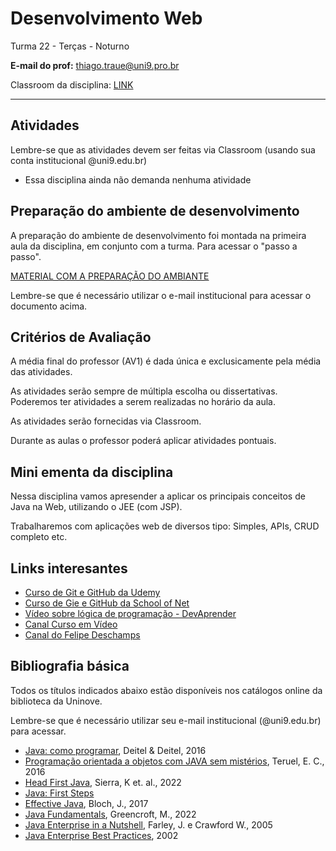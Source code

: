# Desenvolvimento Web

Turma 22 - Terças - Noturno

**E-mail do prof:** thiago.traue@uni9.pro.br

Classroom da disciplina: [LINK](https://classroom.google.com/c/NDg4ODEyMjA2NjI3?cjc=ttzqz5g)

---

## Atividades

Lembre-se que as atividades devem ser feitas via Classroom (usando sua conta institucional @uni9.edu.br)

- Essa disciplina ainda não demanda nenhuma atividade

## Preparação do ambiente de desenvolvimento

A preparação do ambiente de desenvolvimento foi montada na primeira aula da disciplina, em conjunto com a turma. Para acessar o "passo a passo".

[MATERIAL COM A PREPARAÇÃO DO AMBIANTE](https://docs.google.com/document/d/1lfa9Kshcx2s-DQQ0XhseHSJLpiQ7agXFQLreKdfxCHo/edit?usp=sharing)

Lembre-se que é necessário utilizar o e-mail institucional para acessar o documento acima.

## Critérios de Avaliação

A média final do professor (AV1) é dada única e exclusicamente pela média das atividades.

As atividades serão sempre de múltipla escolha ou dissertativas. Poderemos ter atividades a serem realizadas no horário da aula.

As atividades serão fornecidas via Classroom.

Durante as aulas o professor poderá aplicar atividades pontuais.

## Mini ementa da disciplina

Nessa disciplina vamos apresender a aplicar os principais conceitos de Java na Web, utilizando o JEE (com JSP).

Trabalharemos com aplicações web de diversos tipo: Simples, APIs, CRUD completo etc.

## Links interesantes

- [Curso de Git e GitHub da Udemy](https://www.udemy.com/course/git-e-github-para-iniciantes/)
- [Curso de Gie e GitHub da School of Net](https://www.schoolofnet.com/curso/git/controle-de-versao/git-e-github/)
- [Vídeo sobre lógica de programação - DevAprender](https://www.youtube.com/watch?v=iF2MdbrTiBM)
- [Canal Curso em Vídeo](https://www.youtube.com/c/CursoemV%C3%ADdeo)
- [Canal do Felipe Deschamps](https://www.youtube.com/c/FilipeDeschamps)

## Bibliografia básica

Todos os títulos indicados abaixo estão disponíveis nos catálogos online da biblioteca da Uninove.

Lembre-se que é necessário utilizar seu e-mail institucional (@uni9.edu.br) para acessar.

- [Java: como programar](https://plataforma.bvirtual.com.br/Acervo/Publicacao/39590), Deitel & Deitel, 2016
- [Programação orientada a objetos com JAVA sem mistérios](https://aapa.uninove.br/seu/SEU0255/download_ebook.php?livro=ZDBkMGE5YTA3NDgwZGJiNTc1ZDFiMzcwZjg4ODZkNjBfNzAyMzY0), Teruel, E. C., 2016
- [Head First Java](https://learning.oreilly.com/library/view/head-first-java/9781492091646/), Sierra, K et. al., 2022
- [Java: First Steps](https://learning.oreilly.com/playlists/60ea5b20-0058-48d0-8822-4ad91cb91bdd/)
- [Effective Java](https://learning.oreilly.com/library/view/effective-java-3rd/9780134686097/), Bloch, J., 2017
- [Java Fundamentals](https://learning.oreilly.com/videos/java-fundamentals/10000DIHV2021145/), Greencroft, M., 2022
- [Java Enterprise in a Nutshell](https://learning.oreilly.com/library/view/java-enterprise-in/0596101422/), Farley, J. e Crawford W., 2005
- [Java Enterprise Best Practices](https://learning.oreilly.com/library/view/java-enterprise-best/0596003846/), 2002
